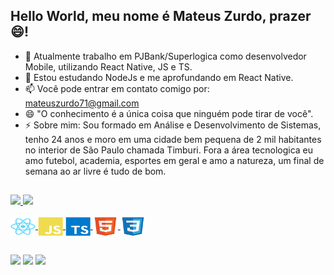 ## Hello World, meu nome é Mateus Zurdo, prazer😄!
- 🔭  Atualmente trabalho em PJBank/Superlogica como desenvolvedor Mobile, utilizando React Native, JS e TS.
- 🌱  Estou estudando NodeJs e me aprofundando em React Native.
- 📫  Você pode entrar em contato comigo por: mateuszurdo71@gmail.com
- 😄  "O conhecimento é a única coisa que ninguém pode tirar de você".
- ⚡  Sobre mim: Sou formado em Análise e Desenvolvimento de Sistemas, tenho 24 anos e moro em uma cidade bem pequena de 2 mil habitantes no interior de São Paulo chamada Timburi. Fora a área tecnologica eu amo futebol, academia, esportes em geral e amo a natureza, um final de semana ao ar livre é tudo de bom.

##

<div>
  <a href="https://github.com/MateusZurdoSierra">
  <img height="180em" src="https://github-readme-stats.vercel.app/api?username=MateusZurdoSierra&show_icons=true&theme=tokyonight&include_all_commits=true&count_private=true"/>
  <img height="180em" src="https://github-readme-stats.vercel.app/api/top-langs/?username=MateusZurdoSierra&layout=compact&langs_count=7&theme=tokyonight"/>
</div>
<div style="display: inline_block"><br>
  <img align="center" alt="Zurdo-React" height="30" width="40" src="https://raw.githubusercontent.com/devicons/devicon/master/icons/react/react-original.svg">
  <img align="center" alt="Zurdo-Js" height="30" width="40" src="https://raw.githubusercontent.com/devicons/devicon/master/icons/javascript/javascript-plain.svg">
  <img align="center" alt="Zurdo-Ts" height="30" width="40" src="https://raw.githubusercontent.com/devicons/devicon/master/icons/typescript/typescript-plain.svg">
  <img align="center" alt="Zurdo-HTML" height="30" width="40" src="https://raw.githubusercontent.com/devicons/devicon/master/icons/html5/html5-original.svg">
  <img align="center" alt="Zurdo-CSS" height="30" width="40" src="https://raw.githubusercontent.com/devicons/devicon/master/icons/css3/css3-original.svg">
</div>
  
  ##
 
<div> 
  <a href="https://www.instagram.com/mateus_zurdo/" target="_blank"><img src="https://img.shields.io/badge/-Instagram-%23E4405F?style=for-the-badge&logo=instagram&logoColor=white" target="_blank"></a>
  <a href="mailto:mateuszurdo71@gmail.com"><img src="https://img.shields.io/badge/-Gmail-%23333?style=for-the-badge&logo=gmail&logoColor=white" target="_blank"></a>
  <a href="https://www.linkedin.com/in/mateus-zurdo-sierra-72b925148/" target="_blank"><img src="https://img.shields.io/badge/-LinkedIn-%230077B5?style=for-the-badge&logo=linkedin&logoColor=white" target="_blank"></a> 
</div>
